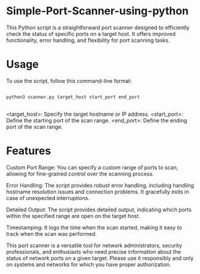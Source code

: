 # Simple-Port-Scanner-using-python
This Python script is a straightforward port scanner designed to efficiently check the status of specific ports on a target host. It offers improved functionality, error handling, and flexibility for port scanning tasks.

# Usage
To use the script, follow this command-line format:

<pre>
<code>
python3 scanner.py target_host start_port end_port
</code>
</pre>

<target_host>: Specify the target hostname or IP address.
<start_port>: Define the starting port of the scan range.
<end_port>: Define the ending port of the scan range.


# Features
Custom Port Range: You can specify a custom range of ports to scan, allowing for fine-grained control over the scanning process.

Error Handling: The script provides robust error handling, including handling hostname resolution issues and connection problems. It gracefully exits in case of unexpected interruptions.

Detailed Output: The script provides detailed output, indicating which ports within the specified range are open on the target host.

Timestamping: It logs the time when the scan started, making it easy to track when the scan was performed.

This port scanner is a versatile tool for network administrators, security professionals, and enthusiasts who need precise information about the status of network ports on a given target. Please use it responsibly and only on systems and networks for which you have proper authorization.
